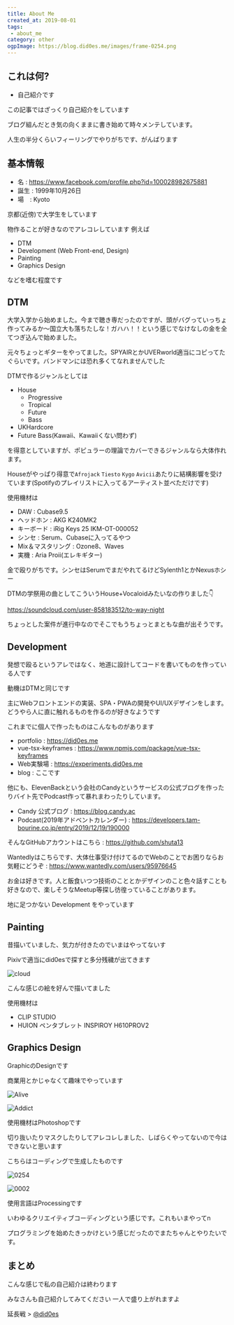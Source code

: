 ```yaml
---
title: About Me
created_at: 2019-08-01
tags: 
 - about_me
category: other
ogpImage: https://blog.did0es.me/images/frame-0254.png
---
```

## これは何?


- 自己紹介です

この記事ではざっくり自己紹介をしています

ブログ組んだとき気の向くままに書き始めて時々メンテしています。

人生の半分くらいフィーリングでやりがちです、がんばります

## 基本情報

- 名 : <a href="https://www.facebook.com/profile.php?id=100028982675881" target="_blank">https://www.facebook.com/profile.php?id=100028982675881</a>
- 誕生 : 1999年10月26日
- 場　: Kyoto

京都(近傍)で大学生をしています

物作ることが好きなのでアレコレしています 例えば

- DTM
- Development (Web Front-end, Design)
- Painting
- Graphics Design

などを嗜む程度です

## **DTM**

大学入学から始めました。今まで聴き専だったのですが、頭がバグっていっちょ作ってみるか〜国立大も落ちたしな！ガハハ！！という感じでなけなしの金を全てつぎ込んで始めました。

元々ちょっとギターをやってました。SPYAIRとかUVERworld適当にコピってたぐらいです。バンドマンには恐れ多くてなれませんでした

DTMで作るジャンルとしては

- House 
  - Progressive
  - Tropical
  - Future
  - Bass
- UKHardcore
- Future Bass(Kawaii、Kawaiiくない問わず)

を得意としていますが、ポピュラーの理論でカバーできるジャンルなら大体作れます。

Houseがやっぱり得意で`Afrojack` `Tiesto` `Kygo` `Avicii`あたりに結構影響を受けています(Spotifyのプレイリストに入ってるアーティスト並べただけです)

使用機材は

- DAW : Cubase9.5
- ヘッドホン : AKG K240MK2
- キーボード : iRig Keys 25 IKM-OT-000052
- シンセ : Serum、Cubaseに入ってるやつ
- Mix＆マスタリング : Ozone8、Waves
- 実機 : Aria Proⅱ(エレキギター)

金で殴りがちです。シンセはSerumでまだやれてるけどSylenth1とかNexusホシー

DTMの学祭用の曲としてこういうHouse+Vocaloidみたいなの作りました👇

<a href="https://soundcloud.com/user-858183512/to-way-night" target="_blank">https://soundcloud.com/user-858183512/to-way-night</a>

ちょっとした案件が進行中なのでそこでもうちょっとまともな曲が出そうです。

## **Development**

発想で殴るというアレではなく、地道に設計してコードを書いてものを作っている人です

動機はDTMと同じです

主にWebフロントエンドの実装、SPA・PWAの開発やUI/UXデザインをします。どうやら人に直に触れるものを作るのが好きなようです

これまでに個人で作ったものはこんなものがあります

- portfolio : <a href="https://did0es.me" target="_blank">https://did0es.me</a>
- vue-tsx-keyframes : <a href="https://www.npmjs.com/package/vue-tsx-keyframes" target="_blank">https://www.npmjs.com/package/vue-tsx-keyframes</a>
- Web実験場 : <a href="https://experiments.did0es.me" target="_blank">https://experiments.did0es.me</a>
- blog : ここです

他にも、ElevenBackという会社のCandyというサービスの公式ブログを作ったりバイト先でPodcast作って暴れまわったりしています。

- Candy 公式ブログ : <a href="https://blog.candy.ac" target="_blank">https://blog.candy.ac</a>
- Podcast(2019年アドベントカレンダー) : <a href="https://developers.tam-bourine.co.jp/entry/2019/12/19/190000" target="_blank">https://developers.tam-bourine.co.jp/entry/2019/12/19/190000</a>

そんなGitHubアカウントはこちら : <a href="https://github.com/shuta13" target="_blank">https://github.com/shuta13</a>

Wantedlyはこちらです、大体仕事受け付けてるのでWebのことでお困りならお気軽にどうぞ : <a href="https://www.wantedly.com/users/95976645" target="_blank">https://www.wantedly.com/users/95976645</a>

お金は好きです。人と飯食いつつ技術のこととかデザインのこと色々話すことも好きなので、楽しそうなMeetup等探し彷徨っていることがあります。

地に足つかない Development をやっています

## **Painting**

昔描いていました、気力が付きたのでいまはやってないす

Pixivで適当にdid0esで探すと多分残穢が出てきます

![cloud](https://blog.did0es.me/images/cloud.jpg)

こんな感じの絵を好んで描いてました

使用機材は

- CLIP STUDIO
- HUION ペンタブレット INSPIROY H610PROV2

## **Graphics Design**

GraphicのDesignです

商業用とかじゃなくて趣味でやっています

![Alive](https://blog.did0es.me/images/alive.png)

![Addict](https://blog.did0es.me/images/addict.png)

使用機材はPhotoshopです

切り抜いたりマスクしたりしてアレコレしました、しばらくやってないので今はできないと思います

こちらはコーディングで生成したものです

![0254](https://blog.did0es.me/images/frame-0254.png)

![0002](https://blog.did0es.me/images/frame-0002.png)

使用言語はProcessingです

いわゆるクリエイティブコーディングという感じです。これもいまやってn

プログラミングを始めたきっかけという感じだったのでまたちゃんとやりたいです。

## まとめ

こんな感じで私の自己紹介は終わります

みなさんも自己紹介してみてください 一人で盛り上がれますよ

延長戦 > <a href="https://twitter.com/did0es" target="_blank">@did0es</a>